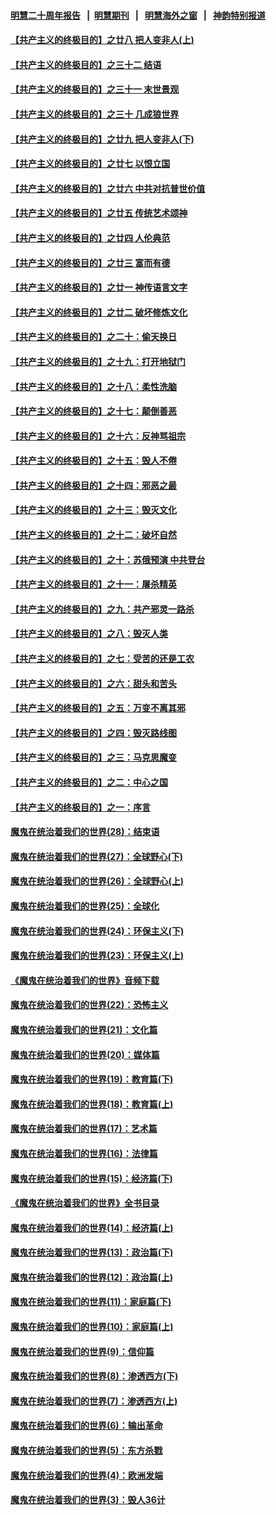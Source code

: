 #### [明慧二十周年报告](https://github.com/gfw-breaker/mh-reports/blob/master/README.md?t=07142035) &nbsp;&nbsp;|&nbsp;&nbsp;[明慧期刊](https://github.com/gfw-breaker/mh-qikan) &nbsp;&nbsp;|&nbsp;&nbsp; [明慧海外之窗](https://github.com/gfw-breaker/mh-news/blob/master/README.md?t=07142035) &nbsp;&nbsp;|&nbsp;&nbsp; [神韵特别报道](https://github.com/gfw-breaker/mh-news/blob/master/shenyun.md?t=07142035) 

#### [【共产主义的终极目的】之廿八 把人变非人(上)](../pages/nsc422/n11340492.md?t=07142035) 

#### [【共产主义的终极目的】之三十二 结语](../pages/nsc422/n11360535.md?t=07142035) 

#### [【共产主义的终极目的】之三十一 末世景观](../pages/nsc422/n11351129.md?t=07142035) 

#### [【共产主义的终极目的】之三十 几成狼世界](../pages/nsc422/n11348280.md?t=07142035) 

#### [【共产主义的终极目的】之廿九 把人变非人(下)](../pages/nsc422/n11344140.md?t=07142035) 

#### [【共产主义的终极目的】之廿七 以恨立国](../pages/nsc422/n11336944.md?t=07142035) 

#### [【共产主义的终极目的】之廿六 中共对抗普世价值](../pages/nsc422/n11324785.md?t=07142035) 

#### [【共产主义的终极目的】之廿五 传统艺术颂神](../pages/nsc422/n11296396.md?t=07142035) 

#### [【共产主义的终极目的】之廿四 人伦典范](../pages/nsc422/n11296397.md?t=07142035) 

#### [【共产主义的终极目的】之廿三 富而有德](../pages/nsc422/n11283598.md?t=07142035) 

#### [【共产主义的终极目的】之廿一 神传语言文字](../pages/nsc422/n11263265.md?t=07142035) 

#### [【共产主义的终极目的】之廿二 破坏修炼文化](../pages/nsc422/n11245728.md?t=07142035) 

#### [【共产主义的终极目的】之二十：偷天换日](../pages/nsc422/n11238846.md?t=07142035) 

#### [【共产主义的终极目的】之十九：打开地狱门](../pages/nsc422/n11206376.md?t=07142035) 

#### [【共产主义的终极目的】之十八：柔性洗脑](../pages/nsc422/n11199994.md?t=07142035) 

#### [【共产主义的终极目的】之十七：颠倒善恶](../pages/nsc422/n11179782.md?t=07142035) 

#### [【共产主义的终极目的】之十六：反神骂祖宗](../pages/nsc422/n11166798.md?t=07142035) 

#### [【共产主义的终极目的】之十五：毁人不倦](../pages/nsc422/n11166792.md?t=07142035) 

#### [【共产主义的终极目的】之十四：邪恶之最](../pages/nsc422/n11150249.md?t=07142035) 

#### [【共产主义的终极目的】之十三：毁灭文化](../pages/nsc422/n11135227.md?t=07142035) 

#### [【共产主义的终极目的】之十二：破坏自然](../pages/nsc422/n11135214.md?t=07142035) 

#### [【共产主义的终极目的】之十：苏俄预演 中共登台](../pages/nsc422/n11118424.md?t=07142035) 

#### [【共产主义的终极目的】之十一：屠杀精英](../pages/nsc422/n11118442.md?t=07142035) 

#### [【共产主义的终极目的】之九：共产邪灵一路杀](../pages/nsc422/n11114139.md?t=07142035) 

#### [【共产主义的终极目的】之八：毁灭人类](../pages/nsc422/n11108503.md?t=07142035) 

#### [【共产主义的终极目的】之七：受苦的还是工农](../pages/nsc422/n11101809.md?t=07142035) 

#### [【共产主义的终极目的】之六：甜头和苦头](../pages/nsc422/n11096971.md?t=07142035) 

#### [【共产主义的终极目的】之五：万变不离其邪](../pages/nsc422/n11091285.md?t=07142035) 

#### [【共产主义的终极目的】之四：毁灭路线图](../pages/nsc422/n11086284.md?t=07142035) 

#### [【共产主义的终极目的】之三：马克思魔变](../pages/nsc422/n11061941.md?t=07142035) 

#### [【共产主义的终极目的】之二：中心之国](../pages/nsc422/n11047728.md?t=07142035) 

#### [【共产主义的终极目的】之一：序言](../pages/nsc422/n11086077.md?t=07142035) 

#### [魔鬼在统治着我们的世界(28)：结束语](../pages/nsc422/n10936246.md?t=07142035) 

#### [魔鬼在统治着我们的世界(27)：全球野心(下)](../pages/nsc422/n10928319.md?t=07142035) 

#### [魔鬼在统治着我们的世界(26)：全球野心(上)](../pages/nsc422/n10900318.md?t=07142035) 

#### [魔鬼在统治着我们的世界(25)：全球化](../pages/nsc422/n10788205.md?t=07142035) 

#### [魔鬼在统治着我们的世界(24)：环保主义(下)](../pages/nsc422/n10695307.md?t=07142035) 

#### [魔鬼在统治着我们的世界(23)：环保主义(上)](../pages/nsc422/n10688613.md?t=07142035) 

#### [《魔鬼在统治着我们的世界》音频下载](../pages/nsc422/n10635553.md?t=07142035) 

#### [魔鬼在统治着我们的世界(22)：恐怖主义](../pages/nsc422/n10614727.md?t=07142035) 

#### [魔鬼在统治着我们的世界(21)：文化篇](../pages/nsc422/n10597706.md?t=07142035) 

#### [魔鬼在统治着我们的世界(20)：媒体篇](../pages/nsc422/n10586579.md?t=07142035) 

#### [魔鬼在统治着我们的世界(19)：教育篇(下)](../pages/nsc422/n10564808.md?t=07142035) 

#### [魔鬼在统治着我们的世界(18)：教育篇(上)](../pages/nsc422/n10526970.md?t=07142035) 

#### [魔鬼在统治着我们的世界(17)：艺术篇](../pages/nsc422/n10499093.md?t=07142035) 

#### [魔鬼在统治着我们的世界(16)：法律篇](../pages/nsc422/n10485969.md?t=07142035) 

#### [魔鬼在统治着我们的世界(15)：经济篇(下)](../pages/nsc422/n10469975.md?t=07142035) 

#### [《魔鬼在统治着我们的世界》全书目录](../pages/nsc422/n10464261.md?t=07142035) 

#### [魔鬼在统治着我们的世界(14)：经济篇(上)](../pages/nsc422/n10457370.md?t=07142035) 

#### [魔鬼在统治着我们的世界(13)：政治篇(下)](../pages/nsc422/n10448270.md?t=07142035) 

#### [魔鬼在统治着我们的世界(12)：政治篇(上)](../pages/nsc422/n10444576.md?t=07142035) 

#### [魔鬼在统治着我们的世界(11)：家庭篇(下)](../pages/nsc422/n10440961.md?t=07142035) 

#### [魔鬼在统治着我们的世界(10)：家庭篇(上)](../pages/nsc422/n10435448.md?t=07142035) 

#### [魔鬼在统治着我们的世界(9)：信仰篇](../pages/nsc422/n10432159.md?t=07142035) 

#### [魔鬼在统治着我们的世界(8)：渗透西方(下)](../pages/nsc422/n10429603.md?t=07142035) 

#### [魔鬼在统治着我们的世界(7)：渗透西方(上)](../pages/nsc422/n10426013.md?t=07142035) 

#### [魔鬼在统治着我们的世界(6)：输出革命](../pages/nsc422/n10421536.md?t=07142035) 

#### [魔鬼在统治着我们的世界(5)：东方杀戮](../pages/nsc422/n10417707.md?t=07142035) 

#### [魔鬼在统治着我们的世界(4)：欧洲发端](../pages/nsc422/n10414890.md?t=07142035) 

#### [魔鬼在统治着我们的世界(3)：毁人36计](../pages/nsc422/n10411583.md?t=07142035) 

